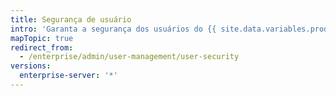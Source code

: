 ```yaml
---
title: Segurança de usuário
intro: 'Garanta a segurança dos usuários do {{ site.data.variables.product.prodname_ghe_server }}. Você pode auditar as configurações de segurança dos usuários ou impor práticas recomendadas na sua instância.'
mapTopic: true
redirect_from:
  - /enterprise/admin/user-management/user-security
versions:
  enterprise-server: '*'
---
```



